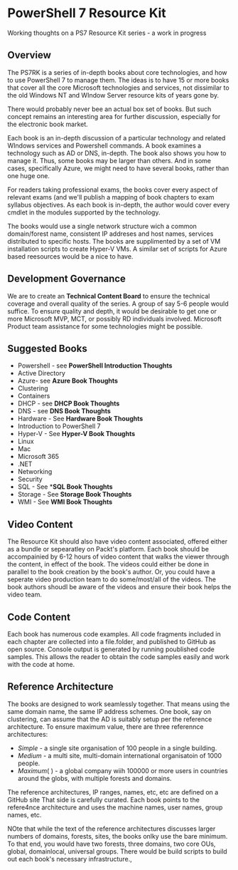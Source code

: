 # PowerShell 7 Resource Kit

Working thoughts on a PS7 Resource Kit series - a work in progress

## Overview

The PS7RK is a series of in-depth books about core technologies, and how to use PowerShell 7 to manage them. 
The ideas is to have 15 or more books that cover all the core Microsoft technologies and services, not dissimilar to the old Windows NT and WIndow Server resource kits of years gone by.

There would probably never bee an actual box set of books.
But such concept remains an interesting area for further discussion, especially for the electronic book market.

Each book is an in-depth discussion of a particular technology and related WIndows services and Powershell commands. 
A book examines a technology such as AD or DNS, in-depth.
The book also shows you how to manage it.
Thus, some books may be larger than others.
And in some cases, specifically Azure, we might need to have several books, rather than one huge one.

For readers taking professional exams, the books cover every aspect of relevant exams (and we'll publish a mapping of book chapters to exam syllabus objectives.
As each book is in-depth, the author would cover every cmdlet in the modules supported by the technology. 

The books would use a single network structure wich a common domain/forest name, consistent IP addreses and host names, services distributed to specific hosts.
The books are supplimented by a set of VM installation scripts to create Hyper-V VMs. 
A similar set of scripts for Azure based reesources would be a nice to have.

## Development Governance

We are to create an **Technical Content Board** to ensure the technical coverage and overall quality of the series.
A group of say 5-6 people would suffice.
To ensure quality and depth, it would be desirable to get one or more Microsoft MVP, MCT, or possibly RD individuals involved.
Microsoft Product team assistance for some technologies might be possible.

## Suggested Books

* Powershell  - see **PowerShell Introduction Thoughts**
* Active Directory
* Azure- see **Azure Book Thoughts**
* Clustering
* Containers
* DHCP - see **DHCP Book Thoughts**
* DNS - see **DNS Book Thoughts**
* Hardware - See **Hardware Book Thoughts**
* Introduction to PowerShell 7
* Hyper-V - See **Hyper-V Book Thoughts**
* Linux  
* Mac
* Microsoft 365
* .NET
* Networking
* Security
* SQL - See ***SQL Book Thoughts**
* Storage - See **Storage Book Thoughts**
* WMI - See **WMI Book Thoughts**
  
## Video Content

The Resource Kit should also have video content associated, offered either as a bundle or sepearatley on Packt's platform.
Each book should be accompainied by 6-12 hours of video content that walks the viewer through the content, in effect of the book.
The videos could either be done in parallel to the book creation by the book's author.
Or, you could have a seperate video production team to do some/most/all of the videos.
The book authors shoudl be aware of the videos and ensure their book helps the video team.

## Code Content

Each book has numerous code examples.
All code fragments included in each chapter are collected into a file.folder, and published to GitHub as open source.
Console output is generated by running poublished code samples.
This allows the reader to obtain the code samples easily and work with the code at home.

## Reference Architecture

The books are designed to work seamlessly together. 
That means using the same domain name, the same IP address schemes.
One book, say on clustering, can assume   that the AD is suitably setup per the reference architecture.
To ensure maximum value, there are three referennce architectures:

* *Simple*  - a single site organisation of 100 people in a single building.
* *Medium*  - a multi site, multi-domain international organisatoin of 1000 people.
* *Maximum*( ) - a global company wiih 100000 or more users in countries around the globs, with multiple forests and domains.

The reference architectures, IP ranges, names, etc, etc are defined on a GitHub site
That side is carefully curated.
Each book points to the refere4nce architecture and uses the machine names, user names, group names, etc.

NOte that while the text of the reference architectures discusses larger numbers of domains, forests, sites, the books onlky use the bare minimum.
To that end, you would have two forests, three domains, two core OUs, global, domainlocal, universal groups.
There would be build scripts to build out each book's necessary infrastructure., 